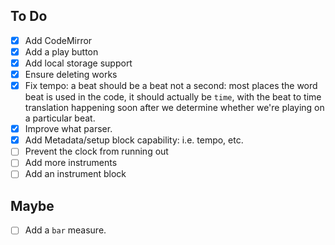 ## To Do
- [X] Add CodeMirror
- [X] Add a play button
- [X] Add local storage support
- [X] Ensure deleting works
- [X] Fix tempo: a beat should be a beat not a second: most places the word beat is used in the code, it should actually be `time`, with the beat to time translation happening soon after we determine whether we're playing on a particular beat.
- [X] Improve what parser.
- [X] Add Metadata/setup block capability: i.e. tempo, etc.
- [ ] Prevent the clock from running out
- [ ] Add more instruments
- [ ] Add an instrument block

## Maybe
- [ ] Add a `bar` measure.

